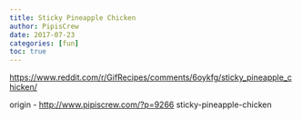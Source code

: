 ```yaml
---
title: Sticky Pineapple Chicken
author: PipisCrew
date: 2017-07-23
categories: [fun]
toc: true
---
```


https://www.reddit.com/r/GifRecipes/comments/6oykfg/sticky_pineapple_chicken/

origin - http://www.pipiscrew.com/?p=9266 sticky-pineapple-chicken